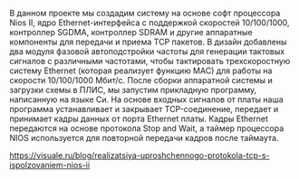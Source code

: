 В данном проекте мы создадим систему на основе софт процессора Nios II, ядро Ethernet-интерфейса с поддержкой скоростей 10/100/1000, контроллер SGDMA, контроллер SDRAM и другие аппаратные компоненты для передачи и приема TCP пакетов. В дизайн добавлены два модуля фазовой автоподстройки частоты для генерации тактовых сигналов с различными частотами, чтобы тактировать трехскоростную систему Ethernet (которая реализует функцию MAC) для работы на скорости 10/100/1000 Мбит/с. После сборки аппаратной системы и загрузки схемы в ПЛИС, мы запустим прикладную программу, написанную на языке Си. На основе входных сигналов от платы наша программа устанавливает и закрывает TCP-соединение, передает и принимает кадры данных от порта Ethernet платы. Кадры Ethernet передаются на основе протокола Stop and Wait, а таймер процессора NIOS используется для повторной передачи кадров после таймаута.

https://visuale.ru/blog/realizatsiya-uproshchennogo-protokola-tcp-s-ispolzovaniem-nios-ii
